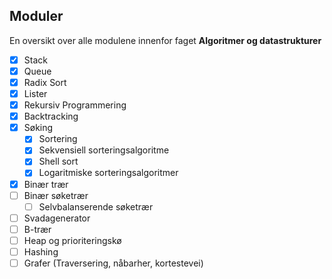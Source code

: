 ## Moduler

En oversikt over alle modulene innenfor faget **Algoritmer og datastrukturer**

- [x] Stack
- [x] Queue
- [x] Radix Sort
- [x] Lister
- [x] Rekursiv Programmering
- [x] Backtracking
- [x] Søking
  - [x] Sortering
  - [x] Sekvensiell sorteringsalgoritme
  - [x] Shell sort
  - [x] Logaritmiske sorteringsalgoritmer
- [x] Binær trær
- [ ] Binær søketrær
  - [ ] Selvbalanserende søketrær
- [ ] Svadagenerator
- [ ] B-trær
- [ ] Heap og prioriteringskø
- [ ] Hashing
- [ ] Grafer (Traversering, nåbarher, kortestevei)
